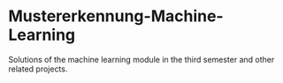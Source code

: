 # Mustererkennung-Machine-Learning
Solutions of the machine learning module in the third semester and other related projects. 

